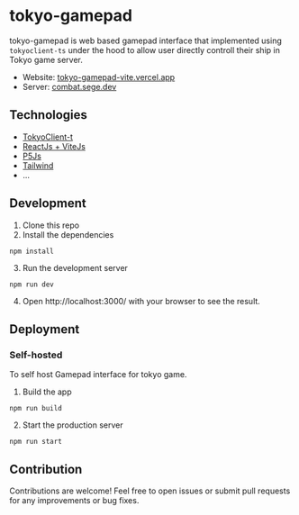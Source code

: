 # tokyo-gamepad
tokyo-gamepad is web based gamepad interface that implemented using `tokyoclient-ts` under the hood to allow user directly controll their ship in Tokyo game server.

- Website: [tokyo-gamepad-vite.vercel.app](https://tokyo-gamepad-vite.vercel.app)
- Server: [combat.sege.dev](https://combat.sege.dev)


## Technologies
- [TokyoClient-t](https://github.com/dwarvesf/ts-tokyoclient)
- [ReactJs + ViteJs](https://vitejs.dev/)
- [P5Js](https://p5js.org/)
- [Tailwind](https://tailwindcss.com/)
- ...

## Development
1. Clone this repo
2. Install the dependencies
```
npm install
```
3. Run the development server
```
npm run dev
```
4. Open http://localhost:3000/ with your browser to see the result.

## Deployment
### Self-hosted
To self host Gamepad interface for tokyo game.
1. Build the app
```
npm run build
```
2. Start the production server
```
npm run start
```

## Contribution
Contributions are welcome! Feel free to open issues or submit pull requests for any improvements or bug fixes.
